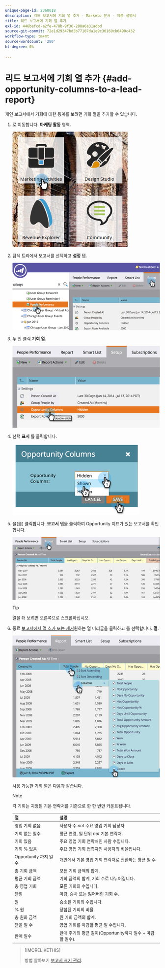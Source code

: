 ```yaml
---
unique-page-id: 2360018
description: 리드 보고서에 기회 열 추가 - Marketo 문서 - 제품 설명서
title: 리드 보고서에 기회 열 추가
exl-id: 446befcd-a2fe-478b-9f36-288a6a31adbd
source-git-commit: 72e1d29347bd5b77107da1e9c30169cb6490c432
workflow-type: tm+mt
source-wordcount: '280'
ht-degree: 0%

---
```


# 리드 보고서에 기회 열 추가 {#add-opportunity-columns-to-a-lead-report}

개인 보고서에서 기회에 대한 통계를 보려면 기회 열을 추가할 수 있습니다.

1. 로 이동합니다. **마케팅 활동** 영역.

   ![](assets/ma.png)

1. 탐색 트리에서 보고서를 선택하고 **설정** 탭.

   ![](assets/two.png)

1. 두 번 클릭 **기회 열**.

   ![](assets/three.png)

1. 선택 **표시** 를 클릭합니다.

   ![](assets/image2014-9-16-12-3a50-3a33.png)

1. 을(를) 클릭합니다. **보고서** 탭을 클릭하여 Opportunity 지표가 있는 보고서를 확인합니다.

   ![](assets/five.png)

   >[!TIP]
   >
   >열을 더 보려면 오른쪽으로 스크롤하십시오.

1. 종료 [보고서에서 열 추가 또는 제거](/help/marketo/product-docs/reporting/basic-reporting/editing-reports/select-report-columns.md)원하는 열 머리글을 클릭하고 를 선택합니다. **열**.

   ![](assets/six.png)

   사용 가능한 기회 열은 다음과 같습니다.

   >[!NOTE]
   >
   >각 기회는 지정된 기본 연락처를 기준으로 한 한 번만 카운트됩니다.

   | 열 | 설명 |
   |---|---|
   | 영업 기회 없음 | 사용자 수 *not* 주요 영업 기회 담당자 |
   | 기회 없는 일수 | 평균 연령, 일 단위 *not* 기본 연락처. |
   | 기회 있음 | 주요 영업 기회 연락처인 사람 수입니다. |
   | 기회 % 있음 | 주요 영업 기회 접촉자인 사용자의 비율입니다. |
   | Opportunity 까지 일 수 | 개인에서 기본 영업 기회 연락처로 전환하는 평균 일 수 |
   | 총 기회 금액 | 모든 기회 금액의 합계. |
   | 평균 기회 금액 | 기회 금액의 합계, 기회 수로 나누어집니다. |
   | 총 영업 기회 | 모든 기회의 수입니다. |
   | 닫힘 | 마감, 승차 또는 잃어버린 기회 수. |
   | 원 | 승소된 기회의 수입니다. |
   | % 원 | 당첨된 기회의 비율. |
   | 총 원화 금액 | 원 기회 금액의 합계. |
   | 닫을 일 수 | 영업 기회를 마감할 평균 일 수입니다. |
   | 판매 일수 | 판매 주기의 평균 길이(Opportunity까지 일수 + 마감할 일수). |

   >[!MORELIKETHIS]
   >
   >방법 알아보기 [보고서 크기 관리](/help/marketo/product-docs/reporting/basic-reporting/editing-reports/configure-report-size.md).
